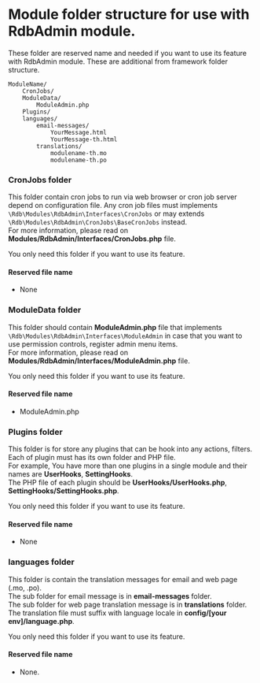 # Module folder structure for use with RdbAdmin module.

These folder are reserved name and needed if you want to use its feature with RdbAdmin module. These are additional from framework folder structure.

```
ModuleName/
    CronJobs/
    ModuleData/
        ModuleAdmin.php
    Plugins/
    languages/
        email-messages/
            YourMessage.html
            YourMessage-th.html
        translations/
            modulename-th.mo
            modulename-th.po
```

### CronJobs folder
This folder contain cron jobs to run via web browser or cron job server depend on configuration file. Any cron job files must implements `\Rdb\Modules\RdbAdmin\Interfaces\CronJobs` or may extends `\Rdb\Modules\RdbAdmin\CronJobs\BaseCronJobs` instead.<br>
For more information, please read on **Modules/RdbAdmin/Interfaces/CronJobs.php** file.

You only need this folder if you want to use its feature.

#### Reserved file name
 * None

### ModuleData folder
This folder should contain **ModuleAdmin.php** file that implements `\Rdb\Modules\RdbAdmin\Interfaces\ModuleAdmin` in case that you want to use permission controls, register admin menu items.<br>
For more information, please read on **Modules/RdbAdmin/Interfaces/ModuleAdmin.php** file.

You only need this folder if you want to use its feature.

#### Reserved file name
 * ModuleAdmin.php

### Plugins folder
This folder is for store any plugins that can be hook into any actions, filters. Each of plugin must has its own folder and PHP file.<br>
For example, You have more than one plugins in a single module and their names are **UserHooks**, **SettingHooks**.<br>
The PHP file of each plugin should be **UserHooks/UserHooks.php**, **SettingHooks/SettingHooks.php**.

You only need this folder if you want to use its feature.

#### Reserved file name
 * None

### languages folder
This folder is contain the translation messages for email and web page (.mo, .po).<br>
The sub folder for email message is in **email-messages** folder.<br>
The sub folder for web page translation message is in **translations** folder.<br>
The translation file must suffix with language locale in **config/[your env]/language.php**.

You only need this folder if you want to use its feature.

#### Reserved file name
 * None.